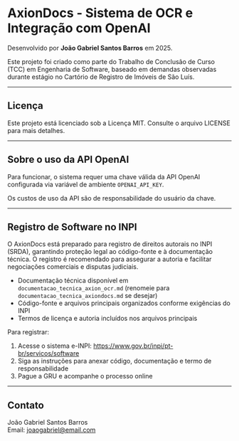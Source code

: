 # AxionDocs - Sistema de OCR e Integração com OpenAI

Desenvolvido por **João Gabriel Santos Barros** em 2025.

Este projeto foi criado como parte do Trabalho de Conclusão de Curso (TCC) em Engenharia de Software, baseado em demandas observadas durante estágio no Cartório de Registro de Imóveis de São Luís.

---

## Licença

Este projeto está licenciado sob a Licença MIT. Consulte o arquivo LICENSE para mais detalhes.

---

## Sobre o uso da API OpenAI

Para funcionar, o sistema requer uma chave válida da API OpenAI configurada via variável de ambiente `OPENAI_API_KEY`.

Os custos de uso da API são de responsabilidade do usuário da chave.

---

## Registro de Software no INPI

O AxionDocs está preparado para registro de direitos autorais no INPI (SRDA), garantindo proteção legal ao código-fonte e à documentação técnica. O registro é recomendado para assegurar a autoria e facilitar negociações comerciais e disputas judiciais.

- Documentação técnica disponível em `documentacao_tecnica_axion_ocr.md` (renomeie para `documentacao_tecnica_axiondocs.md` se desejar)
- Código-fonte e arquivos principais organizados conforme exigências do INPI
- Termos de licença e autoria incluídos nos arquivos principais

Para registrar:
1. Acesse o sistema e-INPI: https://www.gov.br/inpi/pt-br/servicos/software
2. Siga as instruções para anexar código, documentação e termo de responsabilidade
3. Pague a GRU e acompanhe o processo online

---

## Contato

João Gabriel Santos Barros  
Email: joaogabriel@email.com  